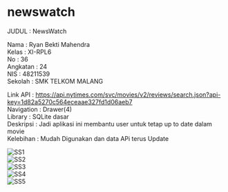 # newswatch
JUDUL : NewsWatch<br>

Nama : Ryan Bekti Mahendra<br>
Kelas : XI-RPL6<br>
No : 36<br>
Angkatan : 24 <br>
NIS : 48211539<br>
Sekolah : SMK TELKOM MALANG<br>

Link API : https://api.nytimes.com/svc/movies/v2/reviews/search.json?api-key=1d82a5270c564eceaae327fd1d06aeb7<br>
Navigation : Drawer(4)<br>
Library : SQLite dasar<br>
Deskripsi : Jadi aplikasi ini membantu user untuk tetap up to date dalam movie<br>
Kelebihan : Mudah Digunakan dan data APi terus Update<br>

![SS1](https://docs.google.com/uc?id=0Bz7hPTBvtobXNzNva09MYWZVdnc)<br>
![SS2](https://docs.google.com/uc?id=0Bz7hPTBvtobXZjlnR3NwYmlRRVk)<br>
![SS3](https://docs.google.com/uc?id=0Bz7hPTBvtobXMmxhODdrVU03Unc)<br>
![SS4](https://docs.google.com/uc?id=0Bz7hPTBvtobXY1NhTWNjRExtRjg)<br>
![SS5](https://docs.google.com/uc?id=0Bz7hPTBvtobXT3JnNFRSMW9iaFU)<br>

